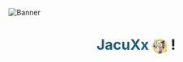 
  ![Banner](https://github.com/JacuXx/JacuXx/raw/ea7cc0d8c19ec9616c5ff3aeea339fd2433305bc/Banner-Github.png)


<h1 align="center">
  <span style="color: #1A5C80;">JacuXx</span> 
  <img style="width: 30px; vertical-align: middle;" src="https://raw.githubusercontent.com/JacuXx/JacuXx/f7f4bc31d9b0619891f080c64858564b76613ab6/TokenBrandedMoe-cropped.svg" alt="Logo de JacuXx"> !
</h1>

